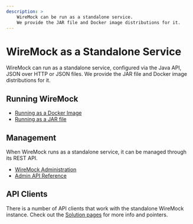 ```yaml
---
description: > 
    WireMock can be run as a standalone service.
    We provide the JAR file and Docker image distributions for it.
---
```


# WireMock as a Standalone Service

WireMock can run as a standalone service,
configured via the Java API, JSON over HTTP or JSON files.
We provide the JAR file and Docker image distributions for it.

## Running WireMock

- [Running as a Docker Image](./standalone/docker.md)
- [Running as a JAR file](./standalone/java-jar.md)

## Management

When WireMock runs as a standalone service, it can be managed through its REST API.

- [WireMock Administration](./standalone/administration.md)
- [Admin API Reference](./standalone/admin-api-reference.md)

## API Clients

There is a number of API clients that work with the standalone WireMock instance.
Check out the [Solution pages](./solutions/README.md) for more info and pointers.
